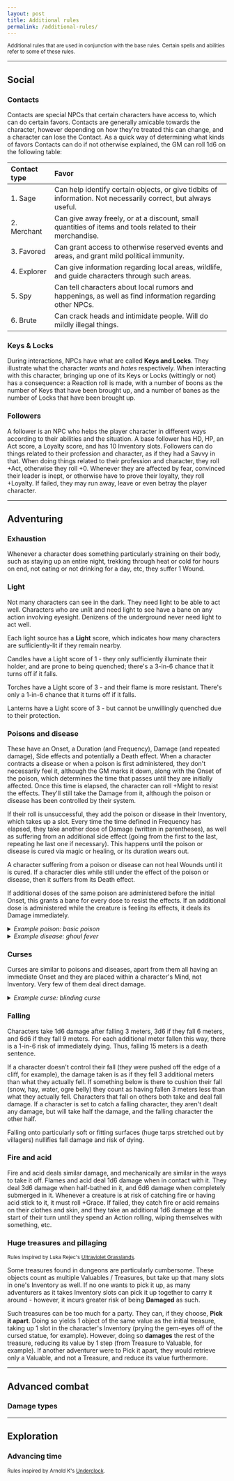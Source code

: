```yaml
---
layout: post
title: Additional rules
permalink: /additional-rules/
---
```

<small>Additional rules that are used in conjunction with the base rules. Certain spells and abilities refer to some of these rules.</small>

***
## Social

### Contacts
Contacts are special NPCs that certain characters have access to, which can do certain favors. Contacts are generally amicable towards the character, however depending on how they're treated this can change, and a character can lose the Contact. As a quick way of determining what kinds of favors Contacts can do if not otherwise explained, the GM can roll 1d6 on the following table:

| Contact type | Favor |
|:-------------|:------|
| 1. Sage      | Can help identify certain objects, or give tidbits of information. Not necessarily correct, but always useful. |
| 2. Merchant  | Can give away freely, or at a discount, small quantities of items and tools related to their merchandise.      |
| 3. Favored   | Can grant access to otherwise reserved events and areas, and grant mild political immunity.                    |
| 4. Explorer  | Can give information regarding local areas, wildlife, and guide characters through such areas.                 |
| 5. Spy       | Can tell characters about local rumors and happenings, as well as find information regarding other NPCs.       |
| 6. Brute     | Can crack heads and intimidate people. Will do mildly illegal things.                                          |

### Keys & Locks
During interactions, NPCs have what are called <b>Keys and Locks</b>. They illustrate what the character <i>wants</i> and <i>hates</i> respectively. When interacting with this character, bringing up one of its Keys or Locks (wittingly or not) has a consequence: a Reaction roll is made, with a number of boons as the number of Keys that have been brought up, and a number of banes as the number of Locks that have been brought up.

### Followers
A follower is an NPC who helps the player character in different ways according to their abilities and the situation. A base follower has HD, HP, an Act score, a Loyalty score, and has 10 Inventory slots. Followers can do things related to their profession and character, as if they had a Savvy in that. When doing things related to their profession and character, they roll +Act, otherwise they roll +0. Whenever they are affected by fear, convinced their leader is inept, or otherwise have to prove their loyalty, they roll +Loyalty. If failed, they may run away, leave or even betray the player character.

***
## Adventuring

### Exhaustion
Whenever a character does something particularly straining on their body, such as staying up an entire night, trekking through heat or cold for hours on end, not eating or not drinking for a day, etc, they suffer 1 Wound. 

### Light
Not many characters can see in the dark. They need light to be able to act well. Characters who are unlit and need light to see have a bane on any action involving eyesight. Denizens of the underground never need light to act well.

Each light source has a <b>Light</b> score, which indicates how many characters are sufficiently-lit if they remain nearby.

Candles have a Light score of 1 - they only sufficiently illuminate their holder, and are prone to being quenched; there's a 3-in-6 chance that it turns off if it falls.

Torches have a Light score of 3 - and their flame is more resistant. There's only a 1-in-6 chance that it turns off if it falls.

Lanterns have a Light score of 3 - but cannot be unwillingly quenched due to their protection.

### Poisons and disease
These have an Onset, a Duration (and Frequency), Damage (and repeated damage), Side effects and potentially a Death effect. When a character contracts a disease or when a poison is first administered, they don't necessarily feel it, although the GM marks it down, along with the Onset of the poison, which determines the time that passes until they are initially affected. Once this time is elapsed, the character can roll +Might to resist the effects. They'll still take the Damage from it, although the poison or disease has been controlled by their system.

If their roll is unsuccessful, they add the poison or disease in their Inventory, which takes up a slot. Every time the time defined in Frequency has elapsed, they take another dose of Damage (written in parentheses), as well as suffering from an additional side effect (going from the first to the last, repeating he last one if necessary). This happens until the poison or disease is cured via magic or healing, or its duration wears out.

A character suffering from a poison or disease can not heal Wounds until it is cured. If a character dies while still under the effect of the poison or disease, then it suffers from its Death effect.

If additional doses of the same poison are administered before the initial Onset, this grants a bane for every dose to resist the effects. If an additional dose is administered while the creature is feeling its effects, it deals its Damage immediately.

<details markdown="1">
<summary><i>Example poison: basic poison</i></summary>
<b>O:</b> Immediate <b>D:</b> 10 minutes (1 minute) <b>Damage:</b> 1d6 (1)

<b>Side effects:</b>
1.  A burning sensation in the eyes and mouth and around the administered area.
</details>

<details markdown="1">
<summary><i>Example disease: ghoul fever</i></summary>
<b>O:</b> 1 hour <b>D:</b> 1 week (1 day) <b>Damage:</b> 1 Wound (1 Wound)

<b>Side effects:</b>
1.  Sullen, yellow eyes, coughing.
2.  Nothing.
3.  Aversion to non-meat foods. Any such food, if ingested, will be thrown up. From this point onwards, the Death effect is activated.
4.  Skin becomes pale and nearly translucent. Blood takes a purplish hue.
5.  Aversion to meat that doesn't belong to members of their own species. If no such meat exists, rotting meat works.

<b>Death effect:</b> If the character has suffered from the 3rd side effect at least, the character's Soul is destroyed, with only the Flesh soul remaining, and becomes an NPC Ghoul. 

</details>

### Curses
Curses are similar to poisons and diseases, apart from them all having an immediate Onset and they are placed within a character's Mind, not Inventory. Very few of them deal direct damage. 

<details markdown="1">
<summary><i>Example curse: blinding curse</i></summary>
D:</b> permanent (1 week)

<b>Side effects:</b>
1.  Vision becomes unfocused. Very far and very close objects are undefined.
2.  Vision becomes spotty. 1 bane on every action relying solely on sight, such as reading or investigating for physical clues.
3.  Vision becomes monochromatic. Impossible to differentiate between colors.
4.  Character is blind.
</details>

### Falling
Characters take 1d6 damage after falling 3 meters, 3d6 if they fall 6 meters, and 6d6 if they fall 9 meters. For each additional meter fallen this way, there is a 1-in-6 risk of immediately dying. Thus, falling 15 meters is a death sentence.

If a character doesn't control their fall (they were pushed off the edge of a cliff, for example), the damage taken is as if they fell 3 additional meters than what they actually fell. If something below is there to cushion their fall (snow, hay, water, ogre belly) they count as having fallen 3 meters less than what they actually fell. Characters that fall on others both take and deal fall damage. If a character is set to catch a falling character, they aren't dealt any damage, but will take half the damage, and the falling character the other half.

Falling onto particularly soft or fitting surfaces (huge tarps stretched out by villagers) nullifies fall damage and risk of dying.

### Fire and acid
Fire and acid deals similar damage, and mechanically are similar in the ways to take it off. Flames and acid deal 1d6 damage when in contact with it. They deal 3d6 damage when half-bathed in it, and 6d6 damage when completely submerged in it. Whenever a creature is at risk of catching fire or having acid stick to it, it must roll +Grace. If failed, they catch fire or acid remains on their clothes and skin, and they take an additional 1d6 damage at the start of their turn until they spend an Action rolling, wiping themselves with something, etc.

### Huge treasures and pillaging
<small>Rules inspired by Luka Rejec's [Ultraviolet Grasslands](https://www.drivethrurpg.com/product/241606/The-Ultraviolet-Grasslands--Free-Introduction).</small>

Some treasures found in dungeons are particularly cumbersome. These objects count as multiple Valuables / Treasures, but take up that many slots in one's Inventory as well. If no one wants to pick it up, as many adventurers as it takes Inventory slots can pick it up together to carry it around - however, it incurs greater risk of being <b>Damaged</b> as such.

Such treasures can be too much for a party. They can, if they choose, <b>Pick it apart</b>. Doing so yields 1 object of the same value as the initial treasure, taking up 1 slot in the character's Inventory (prying the gem-eyes off of the cursed statue, for example). However, doing so <b>damages</b> the rest of the treasure, reducing its value by 1 step (from Treasure to Valuable, for example). If another adventurer were to Pick it apart, they would retrieve only a Valuable, and not a Treasure, and reduce its value furthermore.

***
## Advanced combat

### Damage types

***
## Exploration

### Advancing time
<small>Rules inspired by Arnold K's [Underclock](https://goblinpunch.blogspot.com/2023/04/the-underclock-fixing-random-encounter.html).</small>
